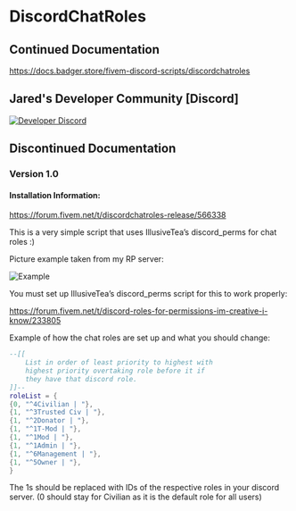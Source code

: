 # DiscordChatRoles

## Continued Documentation
https://docs.badger.store/fivem-discord-scripts/discordchatroles

## Jared's Developer Community [Discord]
[![Developer Discord](https://discordapp.com/api/guilds/597445834153525298/widget.png?style=banner4)](https://discord.com/invite/WjB5VFz)

## Discontinued Documentation

### Version 1.0

#### Installation Information:
https://forum.fivem.net/t/discordchatroles-release/566338

This is a very simple script that uses IllusiveTea’s discord_perms for chat roles :)

Picture example taken from my RP server:

![Example](https://i.gyazo.com/c845547a9cbcd99e7716726d53abb216.png)

You must set up IllusiveTea’s discord_perms script for this to work properly:

https://forum.fivem.net/t/discord-roles-for-permissions-im-creative-i-know/233805

Example of how the chat roles are set up and what you should change:

```lua
--[[
	List in order of least priority to highest with 
	highest priority overtaking role before it if 
	they have that discord role.
]]--
roleList = {
{0, "^4Civilian | "},
{1, "^3Trusted Civ | "},
{1, "^2Donator | "},
{1, "^1T-Mod | "},
{1, "^1Mod | "},
{1, "^1Admin | "},
{1, "^6Management | "},
{1, "^5Owner | "},
}
```

The 1s should be replaced with IDs of the respective roles in your discord server. (0 should stay for Civilian as it is the default role for all users)
